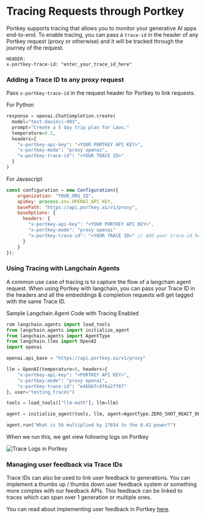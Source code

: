 # Tracing Requests through Portkey

Portkey supports tracing that allows you to monitor your generative AI apps end-to-end. To enable tracing, you can pass a `trace-id` in the header of any Portkey request (proxy or otherwise) and it will be tracked through the journey of the request.

```
HEADER:
x-portkey-trace-id: "enter_your_trace_id_here"
```

### Adding a Trace ID to any proxy request
Pass `x-portkey-trace-id` in the request header for Portkey to link requests.

For Python
```python
response = openai.ChatCompletion.create(
  model="text-davinci-003",
  prompt="Create a 5 day trip plan for Laos."
  temperature=0.2,
  headers={
    "x-portkey-api-key": "<YOUR PORTKEY API KEY>",
    "x-portkey-mode": "proxy openai",
    "x-portkey-trace-id": "<YOUR TRACE ID>"
  }
)
```

For Javascript
```javascript
const configuration = new Configuration({
    organization: "YOUR_ORG_ID",
    apiKey: process.env.OPENAI_API_KEY,
    basePath: "https://api.portkey.ai/v1/proxy",
    baseOptions: {
      headers: {
        "x-portkey-api-key": "<YOUR PORTKEY API KEY>",
        "x-portkey-mode": "proxy openai"
        "x-portkey-trace-id": "<YOUR TRACE ID>" // Add your trace-id here for Portkey to track it
      }
    }
});
```

### Using Tracing with Langchain Agents
A common use case of tracing is to capture the flow of a langchain agent request. When using Portkey with langchain, you can pass your Trace ID in the headers and all the embeddings & completion requests will get tagged with the same Trace ID.

Sample Langchain Agent Code with Tracing Enabled
```python
rom langchain.agents import load_tools
from langchain.agents import initialize_agent
from langchain.agents import AgentType
from langchain.llms import OpenAI
import openai

openai.api_base = "https://api.portkey.ai/v1/proxy"

llm = OpenAI(temperature=0, headers={
    "x-portkey-api-key": "<PORTKEY API KEY>",
    "x-portkey-mode": "proxy openai",
    "x-portkey-trace-id": "e4bbb7c0f6a2ff07"
}, user="testing_traces")

tools = load_tools(["llm-math"], llm=llm)

agent = initialize_agent(tools, llm, agent=AgentType.ZERO_SHOT_REACT_DESCRIPTION, verbose=True)

agent.run("What is 56 multiplied by 17654 to the 0.43 power?")
```

When we run this, we get view following logs on Portkey

![Trace Logs in Portkey](https://github.com/Portkey-AI/quick-start/blob/main/images/trace-logs.gif)

### Managing user feedback via Trace IDs
Trace IDs can also be used to link user feedback to generations. You can implement a thumbs up / thumbs down user feedback system or something more complex with our feedback APIs. This feedback can be linked to traces which can span over 1 generation or multiple ones.

You can read about implementing user feedback in Portkey [here](https://github.com/Portkey-AI/quick-start/blob/main/feedback.md).
